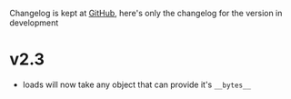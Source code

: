 Changelog is kept at [GitHub](https://github.com/Dronehub/minijson/releases),
here's only the changelog for the version in development

# v2.3

* loads will now take any object that can provide 
  it's `__bytes__`
